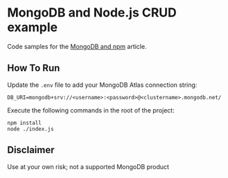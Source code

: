 # MongoDB and Node.js CRUD example

Code samples for the [MongoDB and npm](https://www.mongodb.com/languages/javascript/mongodb-and-npm-tutorial) article.

## How To Run

Update the `.env` file to add your MongoDB Atlas connection string:

```
DB_URI=mongodb+srv://<username>:<password>@<clustername>.mongodb.net/
```

Execute the following commands in the root of the project:

```
npm install
node ./index.js
```

## Disclaimer
Use at your own risk; not a supported MongoDB product

